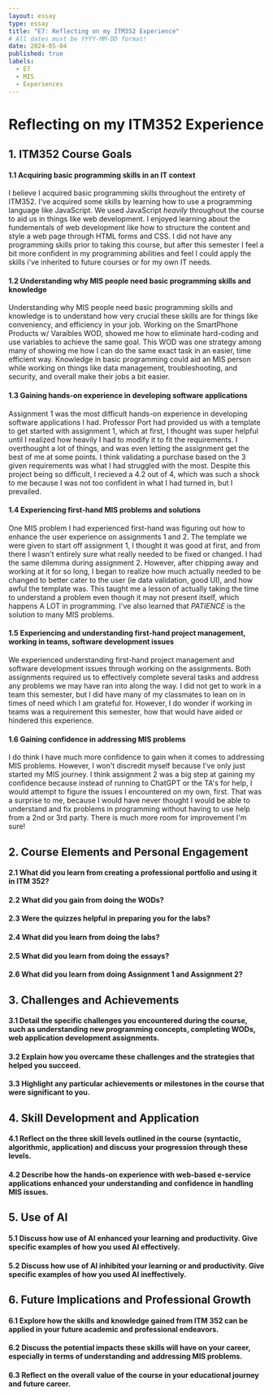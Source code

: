 ```yaml
---
layout: essay
type: essay
title: "E7: Reflecting on my ITM352 Experience"
# All dates must be YYYY-MM-DD format!
date: 2024-05-04
published: true
labels:
  - E7
  - MIS
  - Experiences
---
```

<h1>Reflecting on my ITM352 Experience</h1>
<h2>1. ITM352 Course Goals</h2>
<h4>1.1 Acquiring basic programming skills in an IT context</h4>
<p>I believe I acquired basic programming skills throughout the entirety of ITM352. I've acquired some skills by learning how to use a programming language like JavaScript. We used JavaScript <i>heavily</i> throughout the course to aid us in things like web development. I enjoyed learning about the fundementals of web development like how to structure the content and style a web page through HTML forms and CSS. I did not have any programming skills prior to taking this course, but after this semester I feel a bit more confident in my programming abilities and feel I could apply the skills i've inherited to future courses or for my own IT needs.</p>
<h4>1.2 Understanding why MIS people need basic programming skills and knowledge</h4>
<p>Understanding why MIS people need basic programming skills and knowledge is to understand how very crucial these skills are for things like conveniency, and efficiency in your job. Working on the SmartPhone Products w/ Varaibles WOD, showed me how to eliminate hard-coding and use variables to achieve the same goal. This WOD was one strategy among many of showing me how I can do the same exact task in an easier, time efficient way. Knowledge in basic programming could aid an MIS person while working on things like data management, troubleshooting, and security, and overall make their jobs a bit easier. </p>
<h4>1.3 Gaining hands-on experience in developing software applications</h4>
<p>Assignment 1 was the most difficult hands-on experience in developing software applications I had. Professor Port had provided us with a template to get started with assignment 1, which at first, I thought was super helpful until I realized how heavily I had to modify it to fit the requirements. I overthought a lot of things, and was even letting the assignment get the best of me at some points. I think validating a purchase based on the 3 given requirements was what I had struggled with the most. Despite this project being so difficult, I recieved a 4.2 out of 4, which was such a shock to me because I was not too confident in what I had turned in, but I prevailed. </p>
<h4>1.4 Experiencing first-hand MIS problems and solutions</h4>
<p>One MIS problem I had experienced first-hand was figuring out how to enhance the user experience on assignments 1 and 2. The template we were given to start off assignment 1, I thought it was good at first, and from there I wasn't entirely sure what really needed to be fixed or changed. I had the same dilemma during assignment 2. However, after chipping away and working at it for so long, I began to realize how much actually needed to be changed to better cater to the user (ie data validation, good UI), and how awful the template was. This taught me a lesson of actually taking the time to understand a problem even though it may not present itself, which happens A LOT in programming. I've also learned that <i>PATIENCE</i> is the solution to many MIS problems. </p>
<h4>1.5 Experiencing and understanding first-hand project management, working in teams, software development issues</h4>
<p>We experienced understanding first-hand project management and software development issues through working on the assignments. Both assignments required us to effectively complete several tasks and address any problems we may have ran into along the way. I did not get to work in a team this semester, but I did have many of my classmates to lean on in times of need which I am grateful for. However, I do wonder if working in teams was a requirement this semester, how that would have aided or hindered this experience. </p>
<h4>1.6 Gaining confidence in addressing MIS problems</h4>
<p>I do think I have much more confidence to gain when it comes to addressing MIS problems. However, I won't discredit myself because I've only just started my MIS journey. I think assignment 2 was a big step at gaining my confidence because instead of running to ChatGPT or the TA's for help, I would attempt to figure the issues I encountered on my own, first. That was a surprise to me, because I would have never thought I would be able to understand and fix problems in programming without having to use help from a 2nd or 3rd party. There is much more room for improvement I'm sure!  </p>
<h2>2. Course Elements and Personal Engagement</h2>
<h4>2.1 What did you learn from creating a professional portfolio and using it in ITM 352?</h4>
<p></p>
<h4>2.2 What did you gain from doing the WODs?</h4>
<p></p>
<h4>2.3 Were the quizzes helpful in preparing you for the labs?</h4>
<p></p>
<h4>2.4 What did you learn from doing the labs?</h4>
<p></p>
<h4>2.5 What did you learn from doing the essays?</h4>
<p></p>
<h4>2.6 What did you learn from doing Assignment 1 and Assignment 2?</h4>
<p></p>
<h2>3. Challenges and Achievements</h2>
<h4>3.1 Detail the specific challenges you encountered during the course, such as understanding new programming concepts, completing WODs, web application development assignments.</h4>
<p></p>
<h4>3.2 Explain how you overcame these challenges and the strategies that helped you succeed.</h4>
<p></p>
<h4>3.3 Highlight any particular achievements or milestones in the course that were significant to you.</h4>
<h2>4. Skill Development and Application</h2>
<h4>4.1 Reflect on the three skill levels outlined in the course (syntactic, algorithmic, application) and discuss your progression through these levels.</h4>
<p></p>
<h4>4.2 Describe how the hands-on experience with web-based e-service applications enhanced your understanding and confidence in handling MIS issues.</h4>
<p></p>
<h2>5. Use of AI</h2>
<h4>5.1 Discuss how use of AI enhanced your learning and productivity. Give specific examples of how you used AI effectively.</h4>
<p></p>
<h4>5.2 Discuss how use of AI inhibited your learning or and productivity. Give specific examples of how you used AI ineffectively.</h4>
<p></p>
<h2>6. Future Implications and Professional Growth</h2>
<h4>6.1 Explore how the skills and knowledge gained from ITM 352 can be applied in your future academic and professional endeavors.</h4>
<p></p>
<h4>6.2 Discuss the potential impacts these skills will have on your career, especially in terms of understanding and addressing MIS problems.</h4>
<p></p>
<h4>6.3 Reflect on the overall value of the course in your educational journey and future career.</h4>
<p></p>
